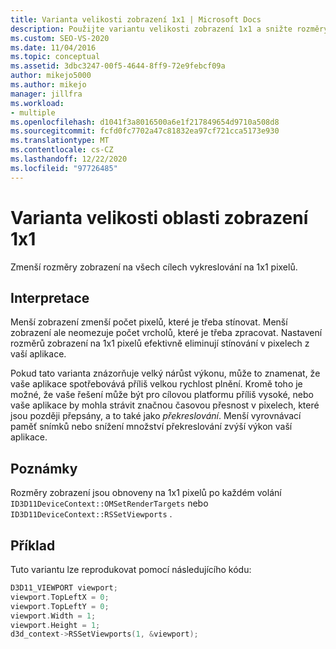 ```yaml
---
title: Varianta velikosti zobrazení 1x1 | Microsoft Docs
description: Použijte variantu velikosti zobrazení 1x1 a snižte rozměry zobrazení na všech cílech vykreslování na 1x1 pixelů.
ms.custom: SEO-VS-2020
ms.date: 11/04/2016
ms.topic: conceptual
ms.assetid: 3dbc3247-00f5-4644-8ff9-72e9febcf09a
author: mikejo5000
ms.author: mikejo
manager: jillfra
ms.workload:
- multiple
ms.openlocfilehash: d1041f3a8016500a6e1f217849654d9710a508d8
ms.sourcegitcommit: fcfd0fc7702a47c81832ea97cf721cca5173e930
ms.translationtype: MT
ms.contentlocale: cs-CZ
ms.lasthandoff: 12/22/2020
ms.locfileid: "97726485"
---
```

# <a name="1x1-viewport-size-variant"></a>Varianta velikosti oblasti zobrazení 1x1
Zmenší rozměry zobrazení na všech cílech vykreslování na 1x1 pixelů.

## <a name="interpretation"></a>Interpretace
 Menší zobrazení zmenší počet pixelů, které je třeba stínovat. Menší zobrazení ale neomezuje počet vrcholů, které je třeba zpracovat. Nastavení rozměrů zobrazení na 1x1 pixelů efektivně eliminují stínování v pixelech z vaší aplikace.

 Pokud tato varianta znázorňuje velký nárůst výkonu, může to znamenat, že vaše aplikace spotřebovává příliš velkou rychlost plnění. Kromě toho je možné, že vaše řešení může být pro cílovou platformu příliš vysoké, nebo vaše aplikace by mohla strávit značnou časovou přesnost v pixelech, které jsou později přepsány, a to také jako *překreslování*. Menší vyrovnávací paměť snímků nebo snížení množství překreslování zvýší výkon vaší aplikace.

## <a name="remarks"></a>Poznámky
 Rozměry zobrazení jsou obnoveny na 1x1 pixelů po každém volání `ID3D11DeviceContext::OMSetRenderTargets` nebo `ID3D11DeviceContext::RSSetViewports` .

## <a name="example"></a>Příklad
 Tuto variantu lze reprodukovat pomocí následujícího kódu:

```cpp
D3D11_VIEWPORT viewport;
viewport.TopLeftX = 0;
viewport.TopLeftY = 0;
viewport.Width = 1;
viewport.Height = 1;
d3d_context->RSSetViewports(1, &viewport);
```
